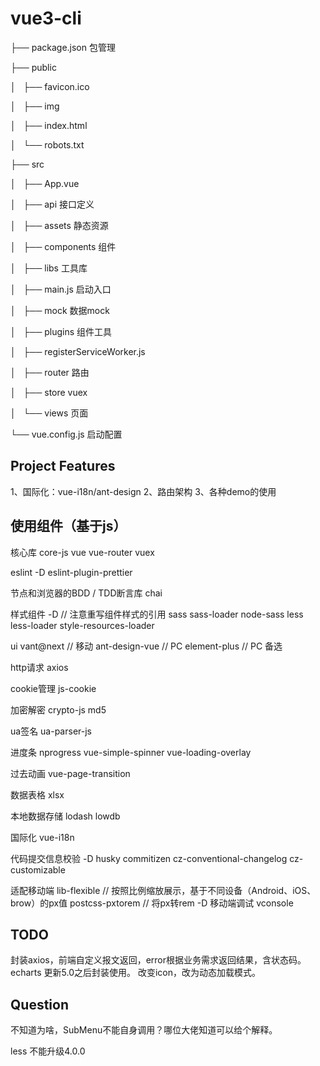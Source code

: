 # vue3-cli
├── package.json 包管理

├── public

│   ├── favicon.ico

│   ├── img

│   ├── index.html

│   └── robots.txt

├── src

│   ├── App.vue

│   ├── api 接口定义

│   ├── assets 静态资源

│   ├── components 组件

│   ├── libs 工具库

│   ├── main.js 启动入口

│   ├── mock 数据mock

│   ├── plugins 组件工具

│   ├── registerServiceWorker.js

│   ├── router 路由

│   ├── store vuex

│   └── views 页面

└── vue.config.js 启动配置
## Project Features

1、国际化：vue-i18n/ant-design
2、路由架构
3、各种demo的使用

## 使用组件（基于js）
核心库
core-js
vue
vue-router
vuex

eslint -D
eslint-plugin-prettier

节点和浏览器的BDD / TDD断言库
chai

样式组件 -D // 注意重写组件样式的引用
sass sass-loader node-sass
less less-loader style-resources-loader

ui
vant@next // 移动
ant-design-vue // PC
element-plus // PC 备选

http请求
axios

cookie管理
js-cookie

加密解密
crypto-js
md5

ua签名
ua-parser-js

进度条
nprogress
vue-simple-spinner
vue-loading-overlay

过去动画
vue-page-transition

数据表格
xlsx

本地数据存储
lodash
lowdb

国际化
vue-i18n

代码提交信息校验 -D
husky
commitizen
cz-conventional-changelog
cz-customizable


适配移动端
lib-flexible // 按照比例缩放展示，基于不同设备（Android、iOS、brow）的px值
postcss-pxtorem // 将px转rem -D
移动端调试
vconsole

## TODO
封装axios，前端自定义报文返回，error根据业务需求返回结果，含状态码。
echarts 更新5.0之后封装使用。
改变icon，改为动态加载模式。

## Question
不知道为啥，SubMenu不能自身调用？哪位大佬知道可以给个解释。

less 不能升级4.0.0

